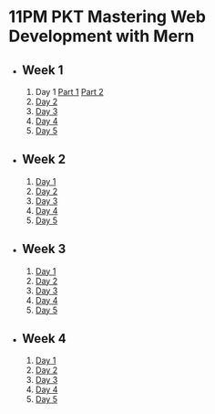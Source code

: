 # 11PM PKT Mastering Web Development with Mern

- ## Week 1

   1. Day 1 [Part 1](https://www.facebook.com/watch/?v=613167941102346) [Part 2](https://www.facebook.com/iCodeguru/videos/544706491875782)
   2. [Day 2](https://www.facebook.com/iCodeguru/videos/647426457710189)
   3. [Day 3](https://www.facebook.com/iCodeguru/videos/1891275224732245)
   4. [Day 4](https://www.facebook.com/iCodeguru/videos/600321869301560)
   5. [Day 5](https://www.facebook.com/iCodeguru/videos/1086014116663753)

- ## Week 2

   1. [Day 1](https://www.facebook.com/iCodeguru/videos/2086299865224575)
   2. [Day 2](https://www.facebook.com/iCodeguru/videos/9142898559101861)
   3. [Day 3](https://www.facebook.com/iCodeguru/videos/598885509422527)
   4. [Day 4](https://www.facebook.com/iCodeguru/videos/980690627416855)
   5. [Day 5](https://www.facebook.com/iCodeguru/videos/2011444172686504)

- ## Week 3

   1. [Day 1](https://www.facebook.com/iCodeguru/videos/1002204578440921)
   2. [Day 2](https://www.facebook.com/iCodeguru/videos/584293521249573)
   3. [Day 3](https://www.facebook.com/iCodeguru/videos/1154016092965407)
   4. [Day 4](https://www.facebook.com/iCodeguru/videos/2034691493709594)
   5. [Day 5](https://www.facebook.com/iCodeguru/videos/496249416799345)

- ## Week 4

   1. [Day 1](https://www.facebook.com/iCodeguru/videos/1191783022290836)
   2. [Day 2](https://www.facebook.com/iCodeguru/videos/1658353611727926)
   3. [Day 3](https://www.facebook.com/watch/?v=625516810027512)
   4. [Day 4](https://www.facebook.com/iCodeguru/videos/1311273863578331)
   5. [Day 5](https://www.facebook.com/iCodeguru/videos/1779239096200984)

<!-- - ## Week 5

   1. [Day 1](https://www.facebook.com/iCodeguru/videos/1033467852139282)
   2. [Day 2](https://www.facebook.com/iCodeguru/videos/1154877756078597)
   3. [Day 3](https://www.facebook.com/iCodeguru/videos/552103491184720)
   4. [Day 4]()
   5. [Day 5]() -->

<!-- - ## Week 

   1. [Day 1]()
   2. [Day 2]()
   3. [Day 3]()
   4. [Day 4]()
   5. [Day 5]() -->